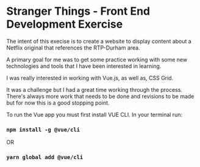 # Stranger Things - Front End Development Exercise

The intent of this execise is to create a website to display content about a Netflix original that references the RTP-Durham area.

A primary goal for me was to get some practice working with some new technologies and tools that I have been interested in learning.

I was really interested in working with Vue.js, as well as, CSS Grid.

It was a challenge but I had a great time working through the process. There's always more work that needs to be done and revisions to be made but for now this is a good stopping point.

To run the Vue app you must first install VUE CLI. In your terminal run:

### `npm install -g @vue/cli`
OR
### `yarn global add @vue/cli`